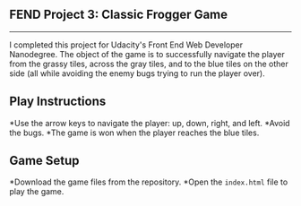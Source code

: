 FEND Project 3: Classic Frogger Game
------------------------------------
------------------------------------

I completed this project for Udacity's Front End Web Developer Nanodegree.  The object of the game is to successfully
navigate the player from the grassy tiles, across the gray tiles, and to the blue tiles on the other side (all while avoiding the 
enemy bugs trying to run the player over).  

Play Instructions
-----------------

*Use the arrow keys to navigate the player: up, down, right, and left.
*Avoid the bugs.
*The game is won when the player reaches the blue tiles.

Game Setup
----------
*Download the game files from the repository.
*Open the `index.html` file to play the game.


